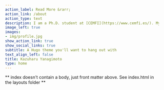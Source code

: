 ```yaml
---
action_label: Read More &rarr;
action_link: /about
action_type: text
description: I am a Ph.D. student at [CEMFI](https://www.cemfi.es/). My rsearch fileds are labor and macro economics, especially family economics.
image_left: true
images:
- img/profile.jpg
show_action_link: true
show_social_links: true
subtitle: A Hugo theme you'll want to hang out with
text_align_left: false
title: Kazuharu Yanagimoto
type: home
---
```


** index doesn't contain a body, just front matter above.
See index.html in the layouts folder **

